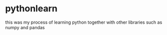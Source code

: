 # pythonlearn

this was my process of learning python together with other libraries such as numpy and pandas

